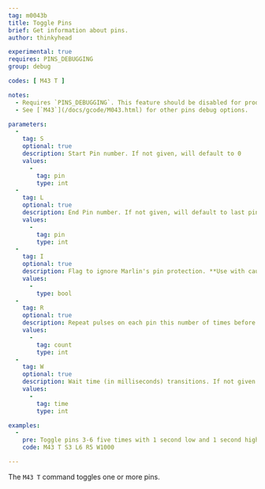 ```yaml
---
tag: m0043b
title: Toggle Pins
brief: Get information about pins.
author: thinkyhead

experimental: true
requires: PINS_DEBUGGING
group: debug

codes: [ M43 T ]

notes:
  - Requires `PINS_DEBUGGING`. This feature should be disabled for production use.
  - See [`M43`](/docs/gcode/M043.html) for other pins debug options.

parameters:
  -
    tag: S
    optional: true
    description: Start Pin number. If not given, will default to 0
    values:
      -
        tag: pin
        type: int
  -
    tag: L
    optional: true
    description: End Pin number. If not given, will default to last pin defined for this board
    values:
      -
        tag: pin
        type: int
  -
    tag: I
    optional: true
    description: Flag to ignore Marlin's pin protection. **Use with caution!!!!**
    values:
      -
        type: bool    
  -
    tag: R
    optional: true
    description: Repeat pulses on each pin this number of times before continuing to next pin. If not given will default to 1.
    values:
      -
        tag: count
        type: int        
  -
    tag: W
    optional: true
    description: Wait time (in milliseconds) transitions. If not given will default to 500.
    values:
      -
        tag: time
        type: int       

examples:
  -
    pre: Toggle pins 3-6 five times with 1 second low and 1 second high pulses but only if the pin isn't in the protected list.
    code: M43 T S3 L6 R5 W1000

---
```


The `M43 T` command toggles one or more pins.
